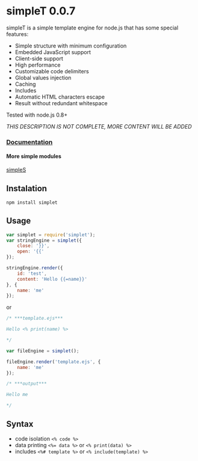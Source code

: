 # simpleT 0.0.7

simpleT is a simple template engine for node.js that has some special features:

- Simple structure with minimum configuration
- Embedded JavaScript support
- Client-side support
- High performance
- Customizable code delimiters
- Global values injection
- Caching
- Includes
- Automatic HTML characters escape
- Result without redundant whitespace

Tested with node.js 0.8+

*THIS DESCRIPTION IS NOT COMPLETE, MORE CONTENT WILL BE ADDED*

### [Documentation](https://github.com/micnic/simpleT/wiki/Documentation "simpleS Documentation")

#### More simple modules
[simpleS](http://micnic.github.com/simpleS/)

## Instalation

	npm install simplet

## Usage

```javascript
var simplet = require('simplet');
var stringEngine = simplet({
    close: '}}',
    open: '{{'
});

stringEngine.render({
	id: 'test',
	content: 'Hello {{=name}}'
}, {
    name: 'me'
});
```

or

```javascript
/* ***template.ejs***

Hello <% print(name) %>

*/

var fileEngine = simplet();

fileEngine.render('template.ejs', {
    name: 'me'
});

/* ***output***

Hello me

*/
```

## Syntax
* code isolation `<% code %>`
* data printing `<%= data %>` or `<% print(data) %>`
* includes `<%# template %>` or `<% include(template) %>`